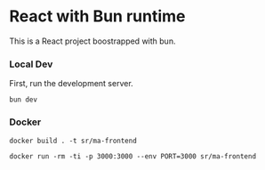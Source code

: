 # React with Bun runtime

This is a React project boostrapped with bun.

### Local Dev

First, run the development server.

```
bun dev
```
 ### Docker
```
docker build . -t sr/ma-frontend

docker run -rm -ti -p 3000:3000 --env PORT=3000 sr/ma-frontend
```
